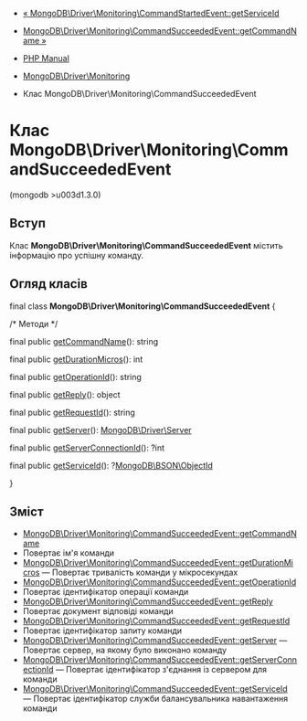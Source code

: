 - [«
MongoDB\Driver\Monitoring\CommandStartedEvent::getServiceId](mongodb-driver-monitoring-commandstartedevent.getserviceid.md)
- [MongoDB\Driver\Monitoring\CommandSucceededEvent::getCommandName
»](mongodb-driver-monitoring-commandsucceededevent.getcommandname.md)

- [PHP Manual](index.md)
- [MongoDB\Driver\Monitoring](mongodb.monitoring.md)
- Клас MongoDB\Driver\Monitoring\CommandSucceededEvent

# Клас MongoDB\Driver\Monitoring\CommandSucceededEvent

(mongodb \>u003d1.3.0)

## Вступ

Клас **MongoDB\Driver\Monitoring\CommandSucceededEvent** містить
інформацію про успішну команду.

## Огляд класів

final class **MongoDB\Driver\Monitoring\CommandSucceededEvent** {

/\* Методи \*/

final public
[getCommandName](mongodb-driver-monitoring-commandsucceededevent.getcommandname.md)():
string

final public
[getDurationMicros](mongodb-driver-monitoring-commandsucceededevent.getdurationmicros.md)():
int

final public
[getOperationId](mongodb-driver-monitoring-commandsucceededevent.getoperationid.md)():
string

final public
[getReply](mongodb-driver-monitoring-commandsucceededevent.getreply.md)():
object

final public
[getRequestId](mongodb-driver-monitoring-commandsucceededevent.getrequestid.md)():
string

final public
[getServer](mongodb-driver-monitoring-commandsucceededevent.getserver.md)():
[MongoDB\Driver\Server](class.mongodb-driver-server.md)

final public
[getServerConnectionId](mongodb-driver-monitoring-commandsucceededevent.getserverconnectionid.md)():
?int

final public
[getServiceId](mongodb-driver-monitoring-commandsucceededevent.getserviceid.md)():
?[MongoDB\BSON\ObjectId](class.mongodb-bson-objectid.md)

}

## Зміст

- [MongoDB\Driver\Monitoring\CommandSucceededEvent::getCommandName](mongodb-driver-monitoring-commandsucceededevent.getcommandname.md)
- Повертає ім'я команди
- [MongoDB\Driver\Monitoring\CommandSucceededEvent::getDurationMicros](mongodb-driver-monitoring-commandsucceededevent.getdurationmicros.md)
— Повертає тривалість команди у мікросекундах
- [MongoDB\Driver\Monitoring\CommandSucceededEvent::getOperationId](mongodb-driver-monitoring-commandsucceededevent.getoperationid.md)
- Повертає ідентифікатор операції команди
- [MongoDB\Driver\Monitoring\CommandSucceededEvent::getReply](mongodb-driver-monitoring-commandsucceededevent.getreply.md)
- Повертає документ відповіді команди
- [MongoDB\Driver\Monitoring\CommandSucceededEvent::getRequestId](mongodb-driver-monitoring-commandsucceededevent.getrequestid.md)
- Повертає ідентифікатор запиту команди
- [MongoDB\Driver\Monitoring\CommandSucceededEvent::getServer](mongodb-driver-monitoring-commandsucceededevent.getserver.md)
— Повертає сервер, на якому було виконано команду
- [MongoDB\Driver\Monitoring\CommandSucceededEvent::getServerConnectionId](mongodb-driver-monitoring-commandsucceededevent.getserverconnectionid.md)
— Повертає ідентифікатор з'єднання із сервером для команди
- [MongoDB\Driver\Monitoring\CommandSucceededEvent::getServiceId](mongodb-driver-monitoring-commandsucceededevent.getserviceid.md)
— Повертає ідентифікатор служби балансувальника навантаження
команди
